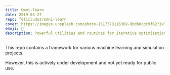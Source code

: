 ```yaml
---
title: Omni-learn
date: 2019-03-27
repo: felixludos/omni-learn
cover: https://images.unsplash.com/photo-1517373116369-9bdb8cdc9f62?ixlib=rb-1.2.1&q=85&fm=jpg&crop=entropy&cs=srgb&ixid=eyJhcHBfaWQiOjYzOTIxfQ&w=1440
emoji: 🔬
description: Powerful utilities and routines for iterative optimization and especially deep learning
---
```


This repo contains a framework for various machine learning and simulation projects.

However, this is actively under development and not yet ready for public use.
